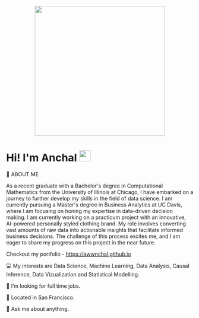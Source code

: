 

<div align="center">
  <img src="https://raw.githubusercontent.com/arsentieva/arsentieva/main/code.gif" width="350" height="350"/>
</div>


<!--
**awwnchal/awwnchal** is a ✨ _special_ ✨ repository because its `README.md` (this file) appears on your GitHub profile.

Here are some ideas to get you started:

- 🔭 I’m currently working on ...
- 🌱 I’m currently learning ...
- 👯 I’m looking to collaborate on ...
- 🤔 I’m looking for help with ...
- 💬 Ask me about ...
- 📫 How to reach me: ...
- 😄 Pronouns: ...
- ⚡ Fun fact: ...
-->
<h1>
  Hi! I'm Anchal
  <img src="https://media.giphy.com/media/hvRJCLFzcasrR4ia7z/giphy.gif" width="30px"/>
</h1>

🌱 ABOUT ME 

As a recent graduate with a Bachelor's degree in Computational Mathematics from the University of Illinois at Chicago, I have embarked on a journey to further develop my skills in the field of data science. I am currently pursuing a Master's degree in Business Analytics at UC Davis, where I am focusing on honing my expertise in data-driven decision making. I am currently working on a practicum project with an innovative, AI-powered personally styled clothing brand. My role involves converting vast amounts of raw data into actionable insights that facilitate informed business decisions. The challenge of this process excites me, and I am eager to share my progress on this project in the near future. 

Checkout my portfolio - https://awwnchal.github.io

💻 My interests are Data Science, Machine Learning, Data Analysis, Causal Inference, Data Vizualization and Statistical Modelling.

🤔 I’m looking for full time jobs.

🌉 Located in San Francisco.

💬 Ask me about anything.



